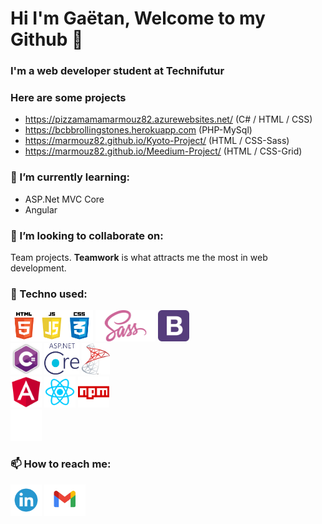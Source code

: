 # Hi I'm Gaëtan, Welcome to my Github 👋

### I'm a web developer student at Technifutur

### Here are some projects

- https://pizzamamamarmouz82.azurewebsites.net/ (C# / HTML / CSS)
- https://bcbbrollingstones.herokuapp.com (PHP-MySql)
- https://marmouz82.github.io/Kyoto-Project/ (HTML / CSS-Sass)
- https://marmouz82.github.io/Meedium-Project/ (HTML / CSS-Grid)

### 🌱 I’m currently learning:

- ASP.Net MVC Core
- Angular

### 👯 I’m looking to collaborate on:

Team projects. **Teamwork** is what attracts me the most in web development.

### 💬 Techno used:

<img src="./images/html-css-js.png" height="50px" />   <img src="./images/sass.png" height="50px" />   <img src="./images/bootstrap.png" height="50px" />  
<img src="./images/CSharp.png" height="50px" />   <img src="./images/core.png" height="50px" />   <img src="./images/sqlServer.png" height="50px" />  
<img src="./images/angular.png" height="50px" />   <img src="./images/react.png" height="50px" />   <img src="./images/npm.png" height="50px" />  
<img src="./images/github.png" height="50px" />

### 📫 How to reach me:

[<img src="https://github.com/Marmouz82/images/blob/main/linkedin.png?raw=true" height="50px" />](https://www.linkedin.com/in/ga%C3%ABtan-massart/) <a href="mailto:gtn.massart@gmail.com"><img src="https://github.com/Marmouz82/images/blob/main/Web-dev-logo/Gmail-logo.png?raw=true" height="50px" /></a>
